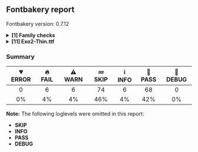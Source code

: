 ## Fontbakery report

Fontbakery version: 0.7.12

<details>
<summary><b>[1] Family checks</b></summary>
<details>
<summary>⚠ <b>WARN:</b> Is the command `ftxvalidator` (Apple Font Tool Suite) available?</summary>

* [com.google.fonts/check/ftxvalidator_is_available](https://font-bakery.readthedocs.io/en/latest/fontbakery/profiles/universal.html#com.google.fonts/check/ftxvalidator_is_available)
* ⚠ **WARN** ftxvalidator is not available.

</details>
<br>
</details>
<details>
<summary><b>[11] Exo2-Thin.ttf</b></summary>
<details>
<summary>🔥 <b>FAIL:</b> Is the Grid-fitting and Scan-conversion Procedure ('gasp') table set to optimize rendering?</summary>

* [com.google.fonts/check/gasp](https://font-bakery.readthedocs.io/en/latest/fontbakery/profiles/googlefonts.html#com.google.fonts/check/gasp)
* 🔥 **FAIL** Font is missing the 'gasp' table. Try exporting the font with autohinting enabled. [code: lacks-gasp]

</details>
<details>
<summary>🔥 <b>FAIL:</b> Check name table: FONT_FAMILY_NAME entries. </summary>

* [com.google.fonts/check/name/familyname](https://font-bakery.readthedocs.io/en/latest/fontbakery/profiles/googlefonts.html#com.google.fonts/check/name/familyname)
* 🔥 **FAIL** Entry [FONT_FAMILY_NAME(1):WINDOWS(3)] on the "name" table: Expected "Exo2 Thin" but got "Exo 2 Thin". [code: mismatch]

</details>
<details>
<summary>🔥 <b>FAIL:</b> Check name table: FULL_FONT_NAME entries. </summary>

* [com.google.fonts/check/name/fullfontname](https://font-bakery.readthedocs.io/en/latest/fontbakery/profiles/googlefonts.html#com.google.fonts/check/name/fullfontname)
* 🔥 **FAIL** Entry [FULL_FONT_NAME(4):WINDOWS(3)] on the "name" table: Expected "Exo2 Thin"  but got "Exo 2 Thin". [code: bad-entry]

</details>
<details>
<summary>🔥 <b>FAIL:</b> Check name table: TYPOGRAPHIC_FAMILY_NAME entries. </summary>

* [com.google.fonts/check/name/typographicfamilyname](https://font-bakery.readthedocs.io/en/latest/fontbakery/profiles/googlefonts.html#com.google.fonts/check/name/typographicfamilyname)
* 🔥 **FAIL** Entry [TYPOGRAPHIC_FAMILY_NAME(16):WINDOWS(3)] on the "name" table: Expected "Exo2" but got "Exo 2". [code: non-ribbi-bad-value]

</details>
<details>
<summary>🔥 <b>FAIL:</b> Font enables smart dropout control in "prep" table instructions?</summary>

* [com.google.fonts/check/smart_dropout](https://font-bakery.readthedocs.io/en/latest/fontbakery/profiles/googlefonts.html#com.google.fonts/check/smart_dropout)
* 🔥 **FAIL** The 'prep' table does not contain TrueType instructions enabling smart dropout control. To fix, export the font with autohinting enabled, or run ttfautohint on the font, or run the `gftools fix-nonhinting` script. [code: lacks-smart-dropout]

</details>
<details>
<summary>🔥 <b>FAIL:</b> Does the font have a DSIG table?</summary>

* [com.google.fonts/check/dsig](https://font-bakery.readthedocs.io/en/latest/fontbakery/profiles/dsig.html#com.google.fonts/check/dsig)
* 🔥 **FAIL** This font lacks a digital signature (DSIG table). Some applications may require one (even if only a dummy placeholder) in order to work properly. You can add a DSIG table by running the `gftools fix-dsig` script. [code: lacks-signature]

</details>
<details>
<summary>⚠ <b>WARN:</b> Checking OS/2 achVendID.</summary>

* [com.google.fonts/check/vendor_id](https://font-bakery.readthedocs.io/en/latest/fontbakery/profiles/googlefonts.html#com.google.fonts/check/vendor_id)
* ⚠ **WARN** OS/2 VendorID value 'NONE' is not a known registered id. You should set it to your own 4 character code, and register that code with Microsoft at https://www.microsoft.com/typography/links/vendorlist.aspx [code: unknown]

</details>
<details>
<summary>⚠ <b>WARN:</b> Stricter unitsPerEm criteria for Google Fonts. </summary>

* [com.google.fonts/check/unitsperem_strict](https://font-bakery.readthedocs.io/en/latest/fontbakery/profiles/googlefonts.html#com.google.fonts/check/unitsperem_strict)
* ⚠ **WARN** Even though unitsPerEm (1000) in this font is reasonable. It is strongly advised to consider changing it to 2000, since it will likely improve the quality of Variable Fonts by avoiding excessive rounding of coordinates on interpolations. [code: legacy-value]

</details>
<details>
<summary>⚠ <b>WARN:</b> Check if each glyph has the recommended amount of contours.</summary>

* [com.google.fonts/check/contour_count](https://font-bakery.readthedocs.io/en/latest/fontbakery/profiles/googlefonts.html#com.google.fonts/check/contour_count)
* ⚠ **WARN** This check inspects the glyph outlines and detects the total number of contours in each of them. The expected values are infered from the typical ammounts of contours observed in a large collection of reference font families. The divergences listed below may simply indicate a significantly different design on some of your glyphs. On the other hand, some of these may flag actual bugs in the font such as glyphs mapped to an incorrect codepoint. Please consider reviewing the design and codepoint assignment of these to make sure they are correct.

The following glyphs do not have the recommended number of contours:

Glyph name: asterisk	Contours detected: 3	Expected: 1 or 4
Glyph name: Q	Contours detected: 3	Expected: 2
Glyph name: aogonek	Contours detected: 3	Expected: 2
Glyph name: eogonek	Contours detected: 3	Expected: 2
Glyph name: Uogonek	Contours detected: 2	Expected: 1
Glyph name: uogonek	Contours detected: 2	Expected: 1
Glyph name: dagger	Contours detected: 4	Expected: 1 or 2
Glyph name: daggerdbl	Contours detected: 7	Expected: 1 or 3
Glyph name: uhorn	Contours detected: 2	Expected: 1
Glyph name: uni01EA	Contours detected: 3	Expected: 2
Glyph name: uni01EB	Contours detected: 3	Expected: 2
Glyph name: uni051A	Contours detected: 3	Expected: 2
Glyph name: uni1E08	Contours detected: 3	Expected: 2
Glyph name: uni1E09	Contours detected: 3	Expected: 2
Glyph name: uni1E1C	Contours detected: 3	Expected: 2
Glyph name: uni1E1D	Contours detected: 4	Expected: 3
Glyph name: uni1EE9	Contours detected: 3	Expected: 2
Glyph name: uni1EEB	Contours detected: 3	Expected: 2
Glyph name: uni1EED	Contours detected: 3	Expected: 2
Glyph name: uni1EEF	Contours detected: 3	Expected: 2
Glyph name: uni1EF1	Contours detected: 3	Expected: 2 [code: contour-count]

</details>
<details>
<summary>⚠ <b>WARN:</b> Are there caret positions declared for every ligature?</summary>

* [com.google.fonts/check/ligature_carets](https://font-bakery.readthedocs.io/en/latest/fontbakery/profiles/googlefonts.html#com.google.fonts/check/ligature_carets)
* ⚠ **WARN** This font lacks caret position values for ligature glyphs on its GDEF table. [code: lacks-caret-pos]

</details>
<details>
<summary>⚠ <b>WARN:</b> Is there kerning info for non-ligated sequences?</summary>

* [com.google.fonts/check/kerning_for_non_ligated_sequences](https://font-bakery.readthedocs.io/en/latest/fontbakery/profiles/googlefonts.html#com.google.fonts/check/kerning_for_non_ligated_sequences)
* ⚠ **WARN** GPOS table lacks kerning info for the following non-ligated sequences:
	- f + f
	- f + i
	- i + f
	- f + l
	- l + f
	- i + l

   [code: lacks-kern-info]

</details>
<br>
</details>

### Summary

| 💔 ERROR | 🔥 FAIL | ⚠ WARN | 💤 SKIP | ℹ INFO | 🍞 PASS | 🔎 DEBUG |
|:-----:|:----:|:----:|:----:|:----:|:----:|:----:|
| 0 | 6 | 6 | 74 | 6 | 68 | 0 |
| 0% | 4% | 4% | 46% | 4% | 42% | 0% |

**Note:** The following loglevels were omitted in this report:
* **SKIP**
* **INFO**
* **PASS**
* **DEBUG**
